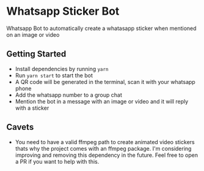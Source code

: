 # Whatsapp Sticker Bot

Whatsapp Bot to automatically create a whatasapp sticker when mentioned on an image or video

## Getting Started

- Install dependencies by running `yarn`
- Run `yarn start` to start the bot
- A QR code will be generated in the terminal, scan it with your whatsapp phone
- Add the whatsapp number to a group chat
- Mention the bot in a message with an image or video and it will reply with a sticker

## Cavets

- You need to have a valid ffmpeg path to create animated video stickers thats why the project comes with an ffmpeg package. I'm considering improving and removing this dependency in the future. Feel free to open a PR if you want to help with this.
